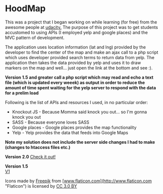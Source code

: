 # HoodMap
This was a project that I began working on while learning (for free) from the awesome people at [udacity.](www.udacity.com) The purpose of this project was to get students accustomed to using APIs (I employed yelp and google places) and the MVC pattern of development.

The application uses location information (lat and lng) provided by the developer to find the center of the map and make an ajax call to a php script which uses developer provided search terms to return data from yelp. The application then takes the data provided by yelp and uses it to draw markers on the map and well... just open the link at the bottom and see :).

**Version 1.5 and greater call a php script which may read and echo a text file (which is updated every weeek) as output in order to reduce the amount of time spent waiting for the yelp server to respond with the data for a prelim load**

Following is the list of APIs and resources I used, in no particular order:
* Knockout JS - Because Momma said knock you out... so I'm gonna knock you out
* SASS - Because everyone loves SASS
* Google places - Google places provides the map functionality
* Yelp - Yelp provides the data that feeds into Google Maps


**Note my solution does not include the server side changes I had to make (changes to htaccess files etc.)**

**Version 2.0**
[Check it out!](http://taran.bus.sfu.ca/HoodV2/)

**Version 1.5**  
[V1](http://taran.bus.sfu.ca/NeighborHoodMap/)

Icons made by [Freepik](http://www.freepik.com "Freepik") from [www.flaticon.com](http://www.flaticon.com "Flaticon") is licensed by [CC 3.0 BY](http://creativecommons.org/licenses/by/3.0/ "Creative Commons BY 3.0")
